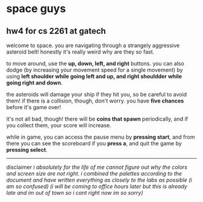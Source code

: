 # space guys #
## hw4 for cs 2261 at gatech ##

welcome to space. you are navigating through a strangely aggressive asteroid belt! honestly it's really weird why are they so fast.

to move around, use the **up, down, left, and right** buttons. you can also dodge (by increasing your movement speed for a single movement) by using **left shoulder while going left and up, and right shouldder while going right and down**.

the asteroids will damage your ship if they hit you, so be careful to avoid them! if there is a collision, though, don't worry. you have **five chances** before it's game over!

it's not all bad, though! there will be **coins that spawn** periodically, and if you collect them, your score will increase.

while in game, you can access the pause menu by **pressing start**, and from there you can see the scoreboard if you **press a**, and quit the game by **pressing select**.

---

disclaimer
*i absolutely for the life of me cannot figure out why the colors and screen size are not right. i combined the palettes according to the document and have written everything as closely to the labs as possible (i am so confused) (i will be coming to office hours later but this is already late and im out of town so i cant right now im so sorry)*

